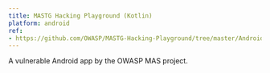 ```yaml
---
title: MASTG Hacking Playground (Kotlin)
platform: android
ref:
- https://github.com/OWASP/MASTG-Hacking-Playground/tree/master/Android/MSTG-Android-Kotlin-App
---
```


A vulnerable Android app by the OWASP MAS project.
